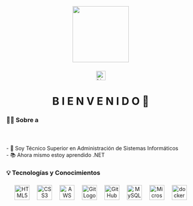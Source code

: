 <div align="center">
 <img height="150" src="https://camo.githubusercontent.com/62da68eb62b1e5f175f7d1f0191dd89a653d7908feb22d37d4a0ab07365d6791/68747470733a2f2f6d656469612e67697068792e636f6d2f6d656469612f4d3967624264396e6244724f5475314d71782f67697068792e676966"/>
</div>

###

<div align="center">
   <a href="https://www.linkedin.com/in/alvarzzz"><img src="https://img.shields.io/static/v1?message=LinkedIn&logo=linkedin&label=&color=0077B5&logoColor=white&labelColor=&style=for-the-badge" height="25" alt="LinkedInLogo"/></a>
</div>

###

<h1 align="center">B I E N V E N I D O 👋</h1>

###

<h3 align="left">👩‍💻  Sobre a</h3>

###

<p align="left"><br><br>- 🔭 Soy Técnico Superior en Administración de Sistemas Informáticos<br>- 📚 Ahora mismo estoy aprendido .NET</p>

###

<h3 align="left">💡 Tecnologías y Conocimientos</h3>

###

<div align="center">
  <img src="https://cdn.icon-icons.com/icons2/1488/PNG/512/5352-html5_102567.png" height="40" alt="HTML5 Logo"/>
  <img width="12"/>
  <img src="https://cdn.icon-icons.com/icons2/1826/PNG/512/4202020css3htmllogosocialsocialmedia-115668_115633.png" height="40" alt="CSS3 Logo"/>
  <img width="12"/>
  <img src="https://cdn.iconscout.com/icon/free/png-256/free-amazon-aws-3628617-3029842.png" height="40" alt="AWS Logo"/>
  <img width="12"/>
  <img src="https://icon2.cleanpng.com/20180824/gwx/kisspng-computer-icons-pro-git-portable-network-graphics-i-git-book-pro-git-app-app-5b80546bc0a4c5.2332101615351368757891.jpg" height="40" alt="Git Logo"/>
  <img width="12"/>
  <img src="https://cdn.iconscout.com/icon/free/png-256/free-github-169-1174970.png" height="40" alt="GitHub Logo"/>
  <img width="12"/>
  <img src="https://banner2.cleanpng.com/20180824/ktx/kisspng-mysql-workbench-computer-icons-logo-portable-netwo-thezedt-tech-tips-and-random-thoughts-5b80352110ca84.1955496015351288650688.jpg" height="40" alt="MySQL Logo"/>
  <img width="12"/>
  <img src="https://upload.wikimedia.org/wikipedia/commons/thumb/f/fa/Microsoft_Azure.svg/1200px-Microsoft_Azure.svg.png" height="40" alt="Microsoft Azure Logo"/>
  <img width="12"/>
  <img src="https://cdn.jsdelivr.net/gh/devicons/devicon/icons/docker/docker-plain-wordmark.svg" height="40" alt="docker logo"  />
</div>

